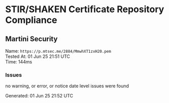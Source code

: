 # STIR/SHAKEN Certificate Repository Compliance

## Martini Security

Name: `https://p.mtsec.me/2884/MmwhXT1zxH20.pem`\
Tested At: 01 Jun 25 21:51 UTC\
Time: 144ms

### Issues

no warning, or error, or notice date level issues were found

Generated: 01 Jun 25 21:52 UTC